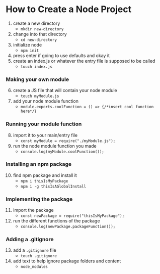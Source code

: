 # How to Create a Node Project

1. create a new directory
    - ```mkdir new-directory```
2. change into that directory
    - ```cd new-directory```
3. initialize node
    - ```npm init```
4. press enter if going to use defaults and okay it
5. create an index.js or whatever the entry file is supposed to be called
    - ```touch index.js```

### Making your own module
6. create a JS file that will contain your node module
    - ```touch myModule.js```
7. add your node module function
    - ```module.exports.coolFunction = () => {/*insert cool function here*/}```

### Running your module function
8. import it to your main/entry file
    - ```const myModule = require("./myModule.js");```
9. run the node module function you made
    - ```console.log(myModule.coolFunction());```

### Installing an npm package
10. find npm package and install it
    - ```npm i thisIsMyPackage```
    - ```npm i -g thisIsAGlobalInstall```

### Implementing the package
11. import the package
    - ```const newPackage = require("thisIsMyPackage");```
12. run the different functions of the package
    - ```console.log(newPackage.packageFunction());```

### Adding a .gitignore
13. add a ```.gitignore``` file
    - ```touch .gitignore```
14. add text to help ignore package folders and content
    - ```node_modules```
